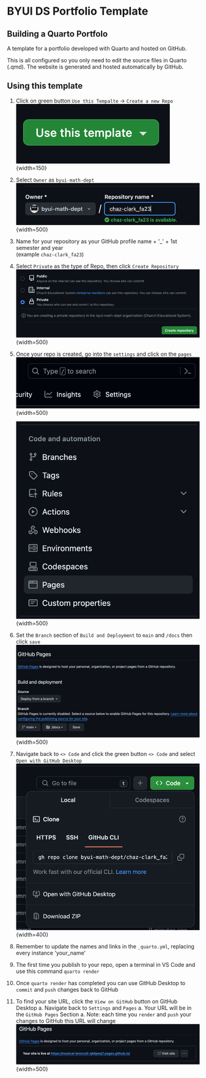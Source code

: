 # BYUI DS Portfolio Template
## Building a Quarto Portfolo

A template for a portfolio developed with Quarto and hosted on GitHub.

This is all configured so you only need to edit the source files in Quarto (.qmd). The website is generated and hosted automatically by GitHub.

## Using this template

1. Click on green button `Use this Tempalte` -> `Create a new Repo`  
![](/Images/use_this_template.png){width=150}

1. Select `Owner` as `byui-math-dept`  
![](/Images/owner.png){width=500}

1. Name for your repository as your GitHub profile name + '_' +  1st semester  and year  
(example `chaz-clark_fa23`)  

1. Select `Private` as the type of Repo, then click `Create Repository`  
![](/Images/private.png){width=500}

1. Once your repo is created, go into the `settings` and click on the `pages`  
![](/Images/settings.png){width=500}

    ![](/Images/pages.png){width=500}

1. Set the `Branch` section of `Build and Deployment` to `main` and `/docs` then click `save`  
![](/Images/main_docs.png){width=500}

1. Navigate back to `<> Code` and click the green button `<> Code` and select `Open with GitHub Desktop`  
![](/Images/open_in_desktop.png){width=400}

1. Remember to update the names and links in the `_quarto.yml`, replacing every instance 'your_name'

1. The first time you publish to your repo, open a terminal in VS Code and use this command `quarto render`

1. Once `quarto render` has completed you can use GitHub Desktop to `commit` and `push` changes back to GitHub

1. To find your site URL, click the `View on GitHub` button on GitHub Desktop
    a. Navigate back to `Settings` and `Pages`
    a. Your URL will be in the `GitHub Pages` Section
    a. Note: each time you `render` and `push` your changes to GitHub this URL will change  
    ![](/Images/url.png){width=500}
